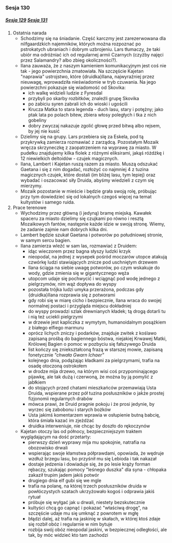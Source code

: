 ### Sesja 130
##### [Sesja 129](#sesja-129) [Sesja 131](#sesja-131)
1. Ostatnia narada
    - Schodzimy się na śniadanie. Część karczmy jest zarezerwowana dla nilfgaardzkich najemników, których można rozpoznać po pstrokatych ubraniach i dobrym uzbrojeniu. Lars tłumaczy, że taki ubiór ma odróżniać ich od regularnej armii Czarnych (czyżby najęci przez Salamandry? albo zbieg okoliczności?).
    - Ilana zauważa, że z naszym kamieniem komunikacyjnym jest coś nie tak - jego powierzchnia zmatowiała. Na szczęście Kajetan "naprawia" ustrojstwo, które {druidka}Ilana, najwyraźniej przez nieuwagę, wprowadziła nieświadomie w tryb czuwania. Na jego powierzchni pokazuje się wiadomość od Skovika:
        - ich walkę widzieli ludzie z Fyresdal
        - przybyli po skarby rozbitków, znaleźli grupę Skovika
        - po zabiciu syren zabrali ich do wioski i ugościli
        - Krucza Matka to stara legenda - duch lasu, stary i potężny; jako ptak lata po polach bitew, zbiera włosy poległych i tka z nich gobeliny
        - dobry zwyczaj nakazuje zgolić głowę przed bitwą albo rejsem, by jej nie kusić
    - Dzielimy się na grupy. Lars przebiera się za Eskela, pod tą przykrywką zamierza rozmawiać z zarządcą. Pozostałym Mozaik wręcza skrzyneczkę z zaopatrzeniem na wyprawę za miasto. W pudełku znajdujemy kilka fiolek z różnymi eliksirami, jakąś różdżkę i 12 niewielkich deltoidów - czujek magicznych.
    - Ilana, Lambert i Kajetan ruszą razem za miasto. Muszą odszukać Gaetana i się z nim dogadać, rozłożyć co najmniej 4 z tuzina magicznych czujek, które dostali (im bliżej lasu, tym lepiej) oraz wybadać i oszacować siły Druida, abyśmy wiedzieli z czym się mierzymy.
    - Mozaik pozostanie w mieście i będzie grała swoją rolę, próbując przy tym dowiedzieć się od lokalnych czegoś więcej na temat kultystów i samego ruida.
2. Prace terenowe
    - Wychodzimy przez główną (i jedyną) bramę miejską. Kawałek spaceru za miasto dzielimy się czujkami po równo i resztą Mozaikowych fantów, następnie każde idzie w swoją stronę. Wiemy, że zadanie zajmie nam dobrych kilka dni.
    - Lambert będzie szukał Gaetana i potworów po południowej stronie, w samym sercu bagien.
    - Ilana zamierza wleźć w sam las, rozmawiać z Druidem:
        - idąc wieczorem przez bagna słyszy ludzki krzyk
        - nieopodal, na jednej z wysepek pośród moczarów utopce atakują czwórkę ludzi stawiających znicze pod uschniętym drzewem
        - Ilana ściąga na siebie uwagę potworów, po czym wskakuje do wody, gdzie zmienia się w gigantycznego węża
        - utopcom udaje się pochwycić i wciągnąć pod wodę jednego z pielgrzymów, nim wąż dopływa do wyspy
        - pozostała trójka ludzi umyka przerażona, podczas gdy {druidka}Ilana rozprawia się z potworami
        - gdy robi się w miarę cicho i bezpiecznie, Ilana wraca do swojej normalnej postaci i przygląda miejscu dokładniej
        - do wyspy prowadzi szlak drewnianych kładek; tą drogą dotarli tu i nią też uciekli pielgrzymi
        - w drzewie jest kapliczka z wymytym, humanoidalnym posążkiem z białego elfiego marmuru
        - oprócz lichych zniczy i podarków, znajduje zwitek z koślawo zapisaną prośbą do bagiennego bóstwa, niejakiej Krwawej Matki, Królowej Bagien o pomoc w pozbyciu się fałszywego Druida
        - list kończy się zniekształconą frazą w starszej mowie, zapisaną fonetycznie _"chwała Gwarn Ichaer"_
        - kolejnego dnia, podążając kładkami za pielgrzymami, trafia na osadę otoczoną ostrokołem
        - w drodze mija drzewo, na którym wisi coś przypominającego pijawkę, ale tak dużą i czerwoną, że można by ją pomylić z jabłkiem
        - do stojących przed chatami mieszkańców przemawiają Usta Druida, wspierane przez pół tuzina posłuszników o jakże prostej fizjonomii regularnych drabów
        - mówca prawi, że Druid pragnie pokoju i że prosi jedynie, by wyrzec się zabobonu i starych bożków 
        - Usta jakimś komentarzem wprawia w osłupienie butną babcię, która śmiała kazać im zjeżdżać
        - druidka interweniuje, nie chcąc by doszło do rękoczynów
    - Kajetan otoczy las od północy, bezpieczniejszym traktem wyglądającym na dość przetarty:
        - pierwszy dzień wyprawy mija mu spokojnie, natrafia na obozowisko drwali
        - wspierając swoje kłamstwa półprawdami, opowiada, że wędruje wzdłuż brzegu lasu, bo przyśnił mu się Lebioda i tak nakazał
        - dostaje jedzenia i dowiaduje się, że po lesie krąży forman rębaczy, szukając pomocy "leśnego duszka" dla syna - chłopaka zakaził trupim jadem jakiś potwór
        - drugiego dnia elf gubi się we mgle
        - trafia na polanę, na której trzech posłuszników druida w powłóczystych szatach ukrzyżowało kogoś i odprawia jakiś rytuał 
        - próbuje się wyłgać jak u drwali, niestety bezskutecznie 
        - kultyści chcą go capnąć i pokazać "właściwą drogę", na szczęście udaje mu się umknąć z powrotem w mgłę
        - błądzi dalej, aż trafia na jaskinię w skałach, w której ktoś zdaje się rozbił obóz i regularnie w nim bytuje
        - rozbija swój obóz nieopodal jaskini, w bezpiecznej odległości, ale tak, by móc widzieć kto tam zachodzi